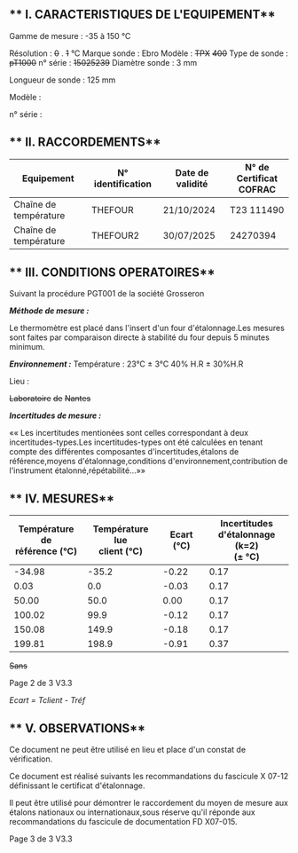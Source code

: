 ## **   I. CARACTERISTIQUES DE L'EQUIPEMENT**


Gamme de mesure : -35 à 150 °C

Résolution : ~~0~~ . ~~1~~ °C
Marque sonde : Ebro Modèle : ~~TPX~~ ~~400~~
Type de sonde : ~~pT1000~~ n° série : ~~15025239~~
Diamètre sonde : 3 mm

Longueur de sonde : 125 mm






Modèle :

n° série :


## **   II. RACCORDEMENTS**







|Equipement|N° identification|Date de validité|N° de Certificat<br>COFRAC|
|---|---|---|---|
|Chaîne de température|THEFOUR|21/10/2024|T23 111490|
|Chaîne de température|THEFOUR2|30/07/2025|24270394|

## **   III. CONDITIONS OPERATOIRES**

Suivant la procédure PGT001 de la société Grosseron

_**Méthode de mesure :**_

Le thermomètre est placé dans l'insert d'un four d'étalonnage.Les mesures sont faites par comparaison
directe à stabilité du four depuis 5 minutes minimum.

_**Environnement :**_
Température : 23°C ± 3°C 40% H.R ± 30%H.R


Lieu :


~~Laboratoire~~ ~~de~~ ~~Nantes~~

_**Incertitudes de mesure :**_


«« Les incertitudes mentionées sont celles correspondant à deux incertitudes-types.Les incertitudes-types
ont été calculées en tenant compte des différentes composantes d'incertitudes,étalons de référence,moyens
d'étalonnage,conditions d'environnement,contribution de l'instrument étalonné,répétabilité...»»
## **   IV. MESURES**





|Température de<br>référence (°C)|Température lue<br>client (°C)|Ecart (°C)|Incertitudes<br>d'étalonnage (k=2)<br>(± °C)|
|---|---|---|---|
|-34.98|-35.2|-0.22|0.17|
|0.03|0.0|-0.03|0.17|
|50.00|50.0|0.00|0.17|
|100.02|99.9|-0.12|0.17|
|150.08|149.9|-0.18|0.17|
|199.81|198.9|-0.91|0.37|


~~Sans~~

Page 2 de 3 V3.3



_Ecart = Tclient - Tréf_



## **   V. OBSERVATIONS**

Ce document ne peut être utilisé en lieu et place d'un constat de vérification.

Ce document est réalisé suivants les recommandations du fascicule X 07-12 définissant le certificat d'étalonnage.

Il peut être utilisé pour démontrer le raccordement du moyen de mesure aux étalons nationaux ou internationaux,sous réserve qu'il réponde aux
recommandations du fascicule de documentation FD X07-015.

Page 3 de 3 V3.3

